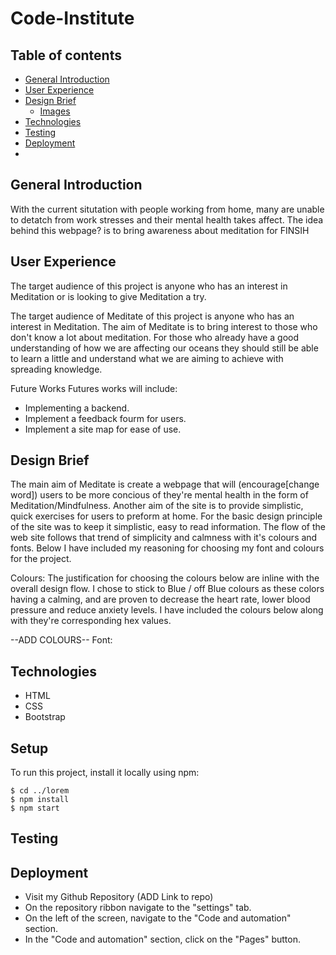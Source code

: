 # Code-Institute
## Table of contents
* [General Introduction](#general-introduction)
* [User Experience](#user-experience)
* [Design Brief](#design-brief)
	* [Images](#images)
* [Technologies](#technologies)
* [Testing](#testing)
* [Deployment](#deployment)
* 

## General Introduction
With the current situtation with people working from home, many are unable to detatch from work stresses and their mental health takes affect. The idea behind this webpage? is to bring awareness about meditation for FINSIH

## User Experience
The target audience of this project is anyone who has an interest in Meditation or is looking to give Meditation a try. 

The target audience of Meditate of this project is anyone who has an interest in Meditation. The aim of Meditate is to bring interest to those who don't know a lot about meditation. For those who already have a good understanding of how we are affecting our oceans they should still be able to learn a little and understand what we are aiming to achieve with spreading knowledge.

Future Works
Futures works will include:
* Implementing a backend.
* Implement a feedback fourm for users.
* Implement a site map for ease of use.

## Design Brief
The main aim of Meditate is create a webpage that will (encourage[change word]) users to be more concious of they're mental health in the form of Meditation/Mindfulness. Another aim of the site is to provide simplistic, quick exercises for users to preform at home. For the basic design principle of the site was to keep it simplistic, easy to read information. The flow of the web site follows that trend of simplicity and calmness with it's colours and fonts. Below I have included my reasoning for choosing my font and colours for the project. 

Colours:
The justification for choosing the colours below are inline with the overall design flow. I chose to stick to Blue / off Blue colours as these colors having a calming, and are proven to decrease the heart rate, lower blood pressure and reduce anxiety levels. I have included the colours below along with they're corresponding hex values.

--ADD COLOURS--
Font:

	
## Technologies
* HTML
* CSS
* Bootstrap
	
## Setup
To run this project, install it locally using npm:

```
$ cd ../lorem
$ npm install
$ npm start
```

## Testing

## Deployment
* Visit my Github Repository (ADD Link to repo)
* On the repository ribbon navigate to the "settings" tab.
* On the left of the screen, navigate to the "Code and automation" section.
* In the "Code and automation" section, click on the "Pages" button.
